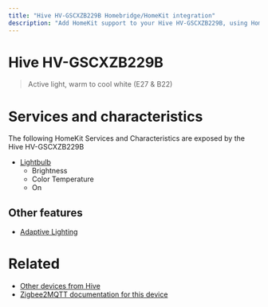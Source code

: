 ```yaml
---
title: "Hive HV-GSCXZB229B Homebridge/HomeKit integration"
description: "Add HomeKit support to your Hive HV-GSCXZB229B, using Homebridge, Zigbee2MQTT and homebridge-z2m."
---
```

<!---
This file has been GENERATED using src/docgen/docgen.ts
DO NOT EDIT THIS FILE MANUALLY!
-->
# Hive HV-GSCXZB229B
> Active light, warm to cool white (E27 & B22)


# Services and characteristics
The following HomeKit Services and Characteristics are exposed by
the Hive HV-GSCXZB229B

* [Lightbulb](../../light.md)
  * Brightness
  * Color Temperature
  * On

## Other features
* [Adaptive Lighting](../../light.md)

# Related
* [Other devices from Hive](../index.md#hive)
* [Zigbee2MQTT documentation for this device](https://www.zigbee2mqtt.io/devices/HV-GSCXZB229B.html)